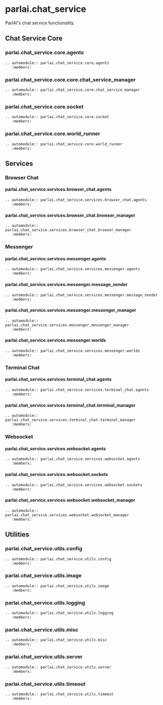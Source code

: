 # parlai.chat_service

ParlAI's chat service functionality.

## Chat Service Core

### parlai.chat_service.core.agents
```{eval-rst}
.. automodule:: parlai.chat_service.core.agents
   :members:
```

### parlai.chat_service.core.core.chat_service_manager
```{eval-rst}
.. automodule:: parlai.chat_service.core.chat_service_manager
   :members:
```

### parlai.chat_service.core.socket
```{eval-rst}
.. automodule:: parlai.chat_service.core.socket
   :members:
```

### parlai.chat_service.core.world_runner
```{eval-rst}
.. automodule:: parlai.chat_service.core.world_runner
   :members:
```

## Services

### Browser Chat

#### parlai.chat_service.services.browser_chat.agents
```{eval-rst}
.. automodule:: parlai.chat_service.services.browser_chat.agents
   :members:
```

#### parlai.chat_service.services.browser_chat.browser_manager
```{eval-rst}
.. automodule:: parlai.chat_service.services.browser_chat.browser_manager
   :members:
```

### Messenger

#### parlai.chat_service.services.messenger.agents
```{eval-rst}
.. automodule:: parlai.chat_service.services.messenger.agents
   :members:
```

#### parlai.chat_service.services.messenger.message_sender
```{eval-rst}
.. automodule:: parlai.chat_service.services.messenger.message_sender
   :members:
```

#### parlai.chat_service.services.messenger.messenger_manager
```{eval-rst}
.. automodule:: parlai.chat_service.services.messenger.messenger_manager
   :members:
```

#### parlai.chat_service.services.messenger.worlds
```{eval-rst}
.. automodule:: parlai.chat_service.services.messenger.worlds
   :members:
```

### Terminal Chat

#### parlai.chat_service.services.terminal_chat.agents
```{eval-rst}
.. automodule:: parlai.chat_service.services.terminal_chat.agents
   :members:
```

#### parlai.chat_service.services.terminal_chat.terminal_manager
```{eval-rst}
.. automodule:: parlai.chat_service.services.terminal_chat.terminal_manager
   :members:
```

### Websocket

#### parlai.chat_service.services.websocket.agents
```{eval-rst}
.. automodule:: parlai.chat_service.services.websocket.agents
   :members:
```

#### parlai.chat_service.services.websocket.sockets
```{eval-rst}
.. automodule:: parlai.chat_service.services.websocket.sockets
   :members:
```

#### parlai.chat_service.services.websocket.websocket_manager
```{eval-rst}
.. automodule:: parlai.chat_service.services.websocket.websocket_manager
   :members:
```

## Utilities

### parlai.chat_service.utils.config
```{eval-rst}
.. automodule:: parlai.chat_service.utils.config
   :members:
```

### parlai.chat_service.utils.image
```{eval-rst}
.. automodule:: parlai.chat_service.utils.image
   :members:
```

### parlai.chat_service.utils.logging
```{eval-rst}
.. automodule:: parlai.chat_service.utils.logging
   :members:
```

### parlai.chat_service.utils.misc
```{eval-rst}
.. automodule:: parlai.chat_service.utils.misc
   :members:
```

### parlai.chat_service.utils.server
```{eval-rst}
.. automodule:: parlai.chat_service.utils.server
   :members:
```

### parlai.chat_service.utils.timeout
```{eval-rst}
.. automodule:: parlai.chat_service.utils.timeout
   :members:
```
